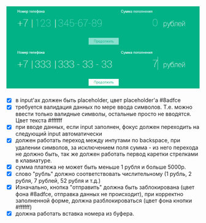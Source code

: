 ![](docs/mobile_pay.gif)
---
* [x] в input'ах должен быть placeholder, цвет placeholder'а #8adfce
* [x] требуется валидация данных по мере ввода символов. Т.е. можно ввести только валидные символы, остальные просто не вводятся. Цвет текста #ffffff
* [x] при вводе данных, если input заполнен, фокус должен переходить на следующий input автоматически
* [x] должен работать переход между инпутами по backspace, при удалении символов, за исключением поля сумма - из него перехода не должно быть, так же должен работать первод каретки стрелками в клавиатуре.
* [x] сумма платежа не может быть меньше 1 рубля и больше 5000р.
* [x] слово "рубль" должно соответствовать числительному (1 рубль, 2 рубля, 7 рублей, 52 рубля и т.д.)
* [x] Изначально, кнопка "отправить" должна быть заблокирована (цвет фона #8adfce, отправка данных не происходит), при корректно заполненной форме, должна разблокироваться (цвет фона кнопки #ffffff)
* [x] должна работать вставка номера из буфера.
